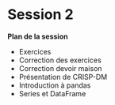 # Session 2
**Plan de la session**

- Exercices
- Correction des exercices
- Correction devoir maison
- Présentation de CRISP-DM
- Introduction à pandas
- Series et DataFrame

